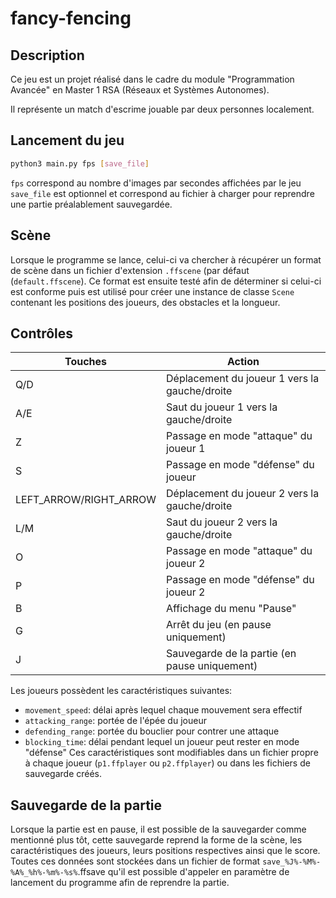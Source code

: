 # fancy-fencing
## Description
Ce jeu est un projet réalisé dans le cadre du module "Programmation Avancée" en Master 1 RSA (Réseaux et Systèmes Autonomes).

Il représente un match d'escrime jouable par deux personnes localement.

## Lancement du jeu
```bash
python3 main.py fps [save_file]
```

`fps` correspond au nombre d'images par secondes affichées par le jeu
`save_file` est optionnel et correspond au fichier à charger pour reprendre une partie préalablement sauvegardée.

## Scène
Lorsque le programme se lance, celui-ci va chercher à récupérer un format de scène dans un fichier d'extension `.ffscene` (par défaut (`default.ffscene`). Ce format est ensuite testé afin de déterminer si celui-ci est conforme puis est utilisé pour créer une instance de classe `Scene` contenant les positions des joueurs, des obstacles et la longueur.

## Contrôles
| Touches                | Action                                        |
| ---------------------- | --------------------------------------------- |
| Q/D                    | Déplacement du joueur 1 vers la gauche/droite |
| A/E                    | Saut du joueur 1 vers la gauche/droite        |
| Z                      | Passage en mode "attaque" du joueur 1         |
| S                      | Passage en mode "défense" du joueur           |
| LEFT_ARROW/RIGHT_ARROW | Déplacement du joueur 2 vers la gauche/droite |
| L/M                    | Saut du joueur 2 vers la gauche/droite        |
| O                      | Passage en mode "attaque" du joueur 2         |
| P                      | Passage en mode "défense" du joueur 2         |
| B                      | Affichage du menu "Pause"                     |
| G                      | Arrêt du jeu (en pause uniquement)            |
| J                      | Sauvegarde de la partie (en pause uniquement) |

Les joueurs possèdent les caractéristiques suivantes:
- `movement_speed`: délai après lequel chaque mouvement sera effectif
- `attacking_range`: portée de l'épée du joueur
- `defending_range`: portée du bouclier pour contrer une attaque
- `blocking_time`: délai pendant lequel un joueur peut rester en mode "défense"
Ces caractéristiques sont modifiables dans un fichier propre à chaque joueur (`p1.ffplayer` ou `p2.ffplayer`) ou dans les fichiers de sauvegarde créés.

## Sauvegarde de la partie
Lorsque la partie est en pause, il est possible de la sauvegarder comme mentionné plus tôt, cette sauvegarde reprend la forme de la scène, les caractéristiques des joueurs, leurs positions respectives ainsi que le score. Toutes ces données sont stockées dans un fichier de format `save_%J%-%M%-%A%_%h%-%m%-%s%`.ffsave qu'il est possible d'appeler en paramètre de lancement du programme afin de reprendre la partie.
